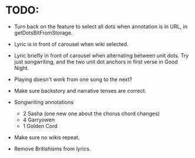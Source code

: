 # TODO:
* Turn back on the feature to select all dots when annotation is in URL, in getDotsBitFromStorage.
* Lyric is in front of carousel when wiki selected.
* Lyric briefly in front of carousel when alternating between unit dots. Try just songwriting, and the two unit dot anchors in first verse in Good Night.
* Playing doesn't work from one song to the next?

* Make sure backstory and narrative tenses are correct.

* Songwriting annotations
    * 2 Sasha (one new one about the chorus chord changes)
    * 4 Garryowen
    * 1 Golden Cord
* Make sure no wikis repeat.

* Remove Britishisms from lyrics.